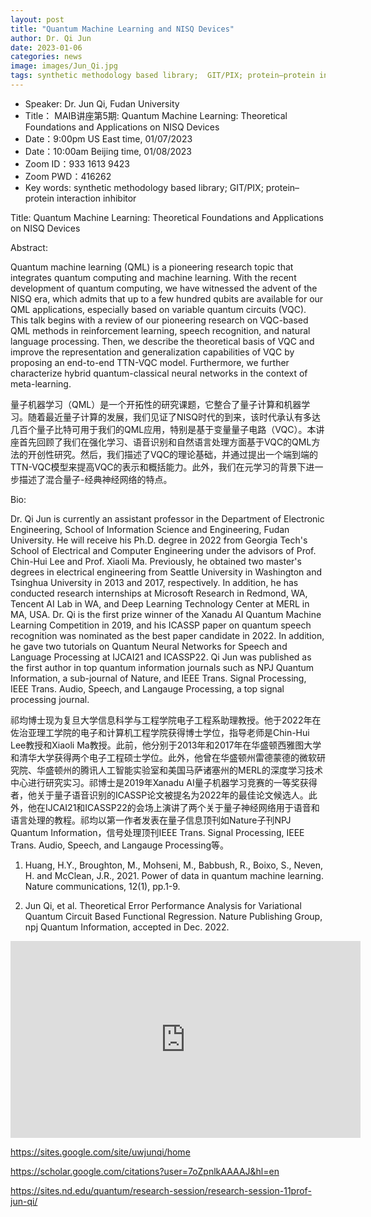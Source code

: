 ```yaml
---
layout: post
title: "Quantum Machine Learning and NISQ Devices"
author: Dr. Qi Jun
date: 2023-01-06
categories: news
image: images/Jun_Qi.jpg
tags: synthetic methodology based library;  GIT/PIX; protein–protein interaction inhibitor
---
```

- Speaker: Dr. Jun Qi, Fudan University
- Title： MAIB讲座第5期: Quantum Machine Learning: Theoretical Foundations and Applications on NISQ Devices
- Date：9:00pm US East time, 01/07/2023
- Date：10:00am Beijing time, 01/08/2023
- Zoom  ID：933 1613 9423
- Zoom PWD：416262
- Key words: synthetic methodology based library;  GIT/PIX; protein–protein interaction inhibitor

Title: Quantum Machine Learning: Theoretical Foundations and Applications on NISQ Devices

Abstract:

Quantum machine learning (QML) is a pioneering research topic that integrates quantum computing and machine learning. With the recent development of quantum computing, we have witnessed the advent of the NISQ era, which admits that up to a few hundred qubits are available for our QML applications, especially based on variable quantum circuits (VQC). This talk begins with a review of our pioneering research on VQC-based QML methods in reinforcement learning, speech recognition, and natural language processing. Then, we describe the theoretical basis of VQC and improve the representation and generalization capabilities of VQC by proposing an end-to-end TTN-VQC model. Furthermore, we further characterize hybrid quantum-classical neural networks in the context of meta-learning.

量子机器学习（QML）是一个开拓性的研究课题，它整合了量子计算和机器学习。随着最近量子计算的发展，我们见证了NISQ时代的到来，该时代承认有多达几百个量子比特可用于我们的QML应用，特别是基于变量量子电路（VQC）。本讲座首先回顾了我们在强化学习、语音识别和自然语言处理方面基于VQC的QML方法的开创性研究。然后，我们描述了VQC的理论基础，并通过提出一个端到端的TTN-VQC模型来提高VQC的表示和概括能力。此外，我们在元学习的背景下进一步描述了混合量子-经典神经网络的特点。

Bio:

Dr. Qi Jun is currently an assistant professor in the Department of Electronic Engineering, School of Information Science and Engineering, Fudan University. He will receive his Ph.D. degree in 2022 from Georgia Tech's School of Electrical and Computer Engineering under the advisors of Prof. Chin-Hui Lee and Prof. Xiaoli Ma. Previously, he obtained two master's degrees in electrical engineering from Seattle University in Washington and Tsinghua University in 2013 and 2017, respectively. In addition, he has conducted research internships at Microsoft Research in Redmond, WA, Tencent AI Lab in WA, and Deep Learning Technology Center at MERL in MA, USA. Dr. Qi is the first prize winner of the Xanadu AI Quantum Machine Learning Competition in 2019, and his ICASSP paper on quantum speech recognition was nominated as the best paper candidate in 2022. In addition, he gave two tutorials on Quantum Neural Networks for Speech and Language Processing at IJCAI21 and ICASSP22. Qi Jun was published as the first author in top quantum information journals such as NPJ Quantum Information, a sub-journal of Nature, and IEEE Trans. Signal Processing, IEEE Trans. Audio, Speech, and Langauge Processing, a top signal processing journal.

祁均博士现为复旦大学信息科学与工程学院电子工程系助理教授。他于2022年在佐治亚理工学院的电子和计算机工程学院获得博士学位，指导老师是Chin-Hui Lee教授和Xiaoli Ma教授。此前，他分别于2013年和2017年在华盛顿西雅图大学和清华大学获得两个电子工程硕士学位。此外，他曾在华盛顿州雷德蒙德的微软研究院、华盛顿州的腾讯人工智能实验室和美国马萨诸塞州的MERL的深度学习技术中心进行研究实习。祁博士是2019年Xanadu AI量子机器学习竞赛的一等奖获得者，他关于量子语音识别的ICASSP论文被提名为2022年的最佳论文候选人。此外，他在IJCAI21和ICASSP22的会场上演讲了两个关于量子神经网络用于语音和语言处理的教程。祁均以第一作者发表在量子信息顶刊如Nature子刊NPJ Quantum Information，信号处理顶刊IEEE Trans. Signal Processing, IEEE Trans. Audio, Speech, and Langauge Processing等。

1. Huang, H.Y., Broughton, M., Mohseni, M., Babbush, R., Boixo, S., Neven, H. and McClean, J.R., 2021. Power of data in quantum machine learning. Nature communications, 12(1), pp.1-9.

2. Jun Qi, et al. Theoretical Error Performance Analysis for Variational Quantum Circuit Based Functional Regression. Nature Publishing Group, npj Quantum Information, accepted in Dec. 2022. 

<p align="center">
<iframe width="560" height="315" src="https://www.youtube.com/embed/ocUonfIUWPw" title="YouTube video player" frameborder="0" allow="accelerometer; autoplay; clipboard-write; encrypted-media; gyroscope; picture-in-picture" allowfullscreen></iframe>
</p>

https://sites.google.com/site/uwjunqi/home

https://scholar.google.com/citations?user=7oZpnlkAAAAJ&hl=en

https://sites.nd.edu/quantum/research-session/research-session-11prof-jun-qi/
